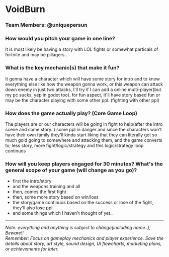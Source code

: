 # VoidBurn

### **Team Members:** @uniquepersun

### **How would you pitch your game in one line?**
It is most likely be having a story with LOL fights or somewhat particals of fortnite and may be pillagers..

### **What is the key mechanic(s) that make it fun?**
It gonna have a character which will have some story for intro and to know everything else like how the weapon gonna work, or this weapon can attack down enemy in just two attacks, I'll try if I can add a online multi-player(but my pc sucks, yep in godot too). for fun aspect, It'll have story based fun or may be the character playing with some other ppl..(fighting with other ppl)


### **How does the game actually play? (Core Game Loop)**
The players are or our characters will be going in fight to help(after the intro scene and some story..) some ppl in danger and since the characters won't have their own family they'll kinda start liking that they can literally get so much gold going to somewhere and attacking them, and the game converts to; less story, more fight/logic/strategy and this logic/strategy loop continuos


### **How will you keep players engaged for 30 minutes? What's the general scope of your game (will change as you go)?**
- first the intro/story
- and the weapons training and all
- then, comes the first fight
- then, some more story based on win/loss
- the story/game continuos based on the success or lose of the fight, they'll also lose ppl.
- and some things which I haven't thought of yet..

---
*Note: everything and anything is subject to change(including name..), Beware!!* <br>
*Remember: Focus on gameplay mechanics and player experience. Save the details about story, art style, sound design, UI flowcharts, marketing plans, or achievements for later.*
